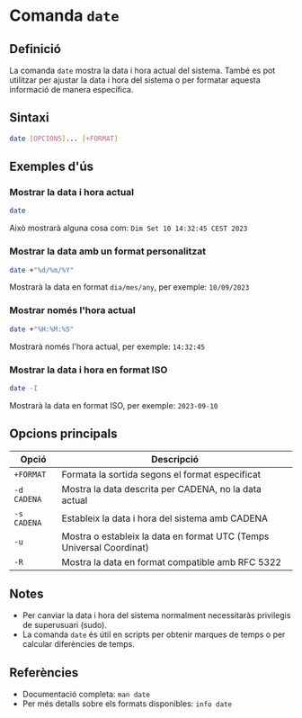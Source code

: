 # Comanda `date`

## Definició

La comanda `date` mostra la data i hora actual del sistema. També es pot utilitzar per ajustar la data i hora del sistema o per formatar aquesta informació de manera específica.

## Sintaxi

```bash
date [OPCIONS]... [+FORMAT]
```

## Exemples d'ús

### Mostrar la data i hora actual

```bash
date
```

Això mostrarà alguna cosa com: `Dim Set 10 14:32:45 CEST 2023`

### Mostrar la data amb un format personalitzat

```bash
date +"%d/%m/%Y"
```

Mostrarà la data en format `dia/mes/any`, per exemple: `10/09/2023`

### Mostrar només l'hora actual

```bash
date +"%H:%M:%S"
```

Mostrarà només l'hora actual, per exemple: `14:32:45`

### Mostrar la data i hora en format ISO

```bash
date -I
```

Mostrarà la data en format ISO, per exemple: `2023-09-10`

## Opcions principals

| Opció       | Descripció                                                           |
| ----------- | -------------------------------------------------------------------- |
| `+FORMAT`   | Formata la sortida segons el format especificat                      |
| `-d CADENA` | Mostra la data descrita per CADENA, no la data actual                |
| `-s CADENA` | Estableix la data i hora del sistema amb CADENA                      |
| `-u`        | Mostra o estableix la data en format UTC (Temps Universal Coordinat) |
| `-R`        | Mostra la data en format compatible amb RFC 5322                     |

## Notes

- Per canviar la data i hora del sistema normalment necessitaràs privilegis de superusuari (sudo).
- La comanda `date` és útil en scripts per obtenir marques de temps o per calcular diferències de temps.

## Referències

- Documentació completa: `man date`
- Per més detalls sobre els formats disponibles: `info date`

